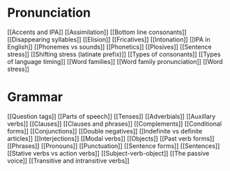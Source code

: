 
# Pronunciation
[[Accents and IPA]]
[[Assimilation]]
[[Bottom line consonants]]
[[Disappearing syllables]]
[[Elision]]
[[Fricatives]]
[[Intonation]]
[[IPA in English]]
[[Phonemes vs sounds]]
[[Phonetics]]
[[Plosives]]
[[Sentence stress]]
[[Shifting stress (latinate prefix)]]
[[Types of consonants]]
[[Types of language timing]]
[[Word families]]
[[Word family pronunciation]]
[[Word stress]]
# Grammar
[[Question tags]]
[[Parts of speech]]
[[Tenses]]
[[Adverbials]]
[[Auxillary verbs]]
[[Clauses]]
[[Clauses and phrases]]
[[Complements]]
[[Conditional forms]]
[[Conjunctions]]
[[Double negatives]]
[[Indefinite vs definite articles]]
[[Interjections]]
[[Modal verbs]]
[[Objects]]
[[Past verb forms]]
[[Phrases]]
[[Pronouns]]
[[Punctuation]]
[[Sentence forms]]
[[Sentences]]
[[Stative verbs vs action verbs]]
[[Subject-verb-object]]
[[The passive voice]]
[[Transitive and intransitive verbs]]